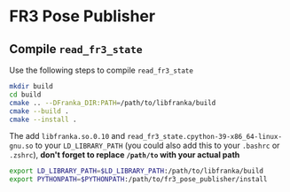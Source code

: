 # FR3 Pose Publisher

## Compile `read_fr3_state`

Use the following steps to compile `read_fr3_state`

```bash
mkdir build
cd build
cmake .. --DFranka_DIR:PATH=/path/to/libfranka/build
cmake --build .
cmake --install .
```

The add `libfranka.so.0.10` and `read_fr3_state.cpython-39-x86_64-linux-gnu.so` to your `LD_LIBRARY_PATH` (you could also add this to your `.bashrc` or `.zshrc`), **don't forget to replace `/path/to` with your actual path**

```bash
export LD_LIBRARY_PATH=$LD_LIBRARY_PATH:/path/to/libfranka/build
export PYTHONPATH=$PYTHONPATH:/path/to/fr3_pose_publisher/install
```